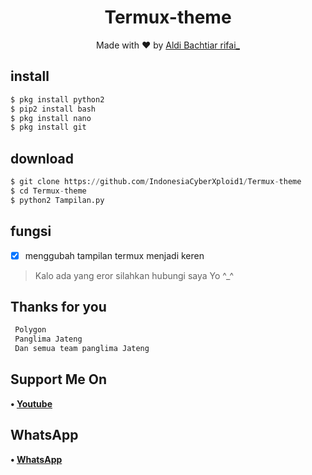 <h1 align="center">
  Termux-theme
</h1>
</div>
<p align="center">
  Made with ❤️ by <a href="https://github.com/Aldi098">Aldi Bachtiar rifai_</a>
</p>
<p align="center">
 


## install
```python
$ pkg install python2
$ pip2 install bash
$ pkg install nano
$ pkg install git
```

## download
```python
$ git clone https://github.com/IndonesiaCyberXploid1/Termux-theme
$ cd Termux-theme
$ python2 Tampilan.py
```

## fungsi
- [x] menggubah tampilan termux menjadi keren

> Kalo ada yang eror silahkan hubungi saya Yo ^_^

## Thanks for you
```php
 Polygon
 Panglima Jateng
 Dan semua team panglima Jateng
```
## Support Me On
<b>• [Youtube](https://youtube.com/channel/UC7ygjAbDjuiN76PqOlJm40A)</b>
</br>
## WhatsApp
<b>• [WhatsApp](https://api.whatsapp.com/send?phone=+62812-1229-9176&text=Assalamualaikum)</b>
<br>
